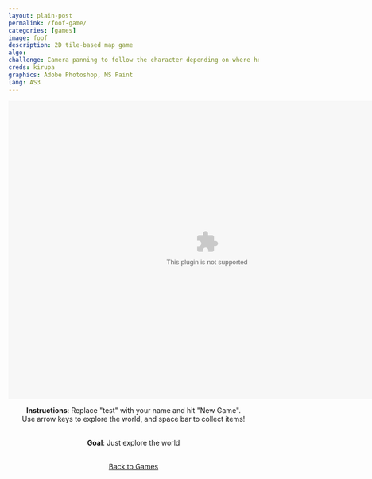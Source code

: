 ```yaml
---
layout: plain-post
permalink: /foof-game/
categories: [games]
image: foof
description: 2D tile-based map game
algo:
challenge: Camera panning to follow the character depending on where he is on map (near edge or still at center)
creds: kirupa
graphics: Adobe Photoshop, MS Paint
lang: AS3
---
```


<div align="center" style="margin-bottom: 20px;">

  <div class="background-color:black;">
    <embed width="800px" height="600px" src="/flash/swfs/game.swf" />
  </div>

<b>Instructions</b>: Replace "test" with your name and hit "New Game".
<br />
Use arrow keys to explore
the world, and space bar to collect items!
<br />
<br />

<b>Goal</b>: Just explore the world
<br />
<br />

<a href="/games">Back to Games</a>

</div>
